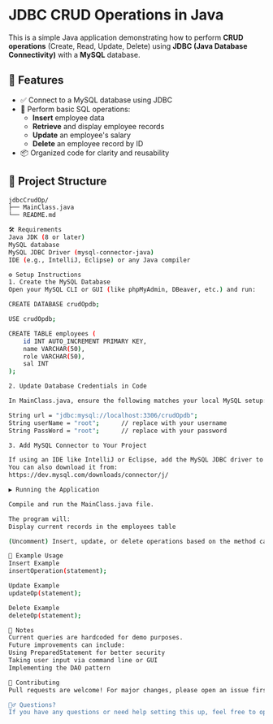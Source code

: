 # JDBC CRUD Operations in Java

This is a simple Java application demonstrating how to perform **CRUD operations** (Create, Read, Update, Delete) using **JDBC (Java Database Connectivity)** with a **MySQL** database.

## 📌 Features

- ✅ Connect to a MySQL database using JDBC
- 📝 Perform basic SQL operations:
  - **Insert** employee data
  - **Retrieve** and display employee records
  - **Update** an employee's salary
  - **Delete** an employee record by ID
- 📦 Organized code for clarity and reusability

## 📁 Project Structure

```bash
jdbcCrudOp/
├── MainClass.java
└── README.md

🛠️ Requirements
Java JDK (8 or later)
MySQL database
MySQL JDBC Driver (mysql-connector-java)
IDE (e.g., IntelliJ, Eclipse) or any Java compiler

⚙️ Setup Instructions
1. Create the MySQL Database
Open your MySQL CLI or GUI (like phpMyAdmin, DBeaver, etc.) and run:

CREATE DATABASE crudOpdb;

USE crudOpdb;

CREATE TABLE employees (
    id INT AUTO_INCREMENT PRIMARY KEY,
    name VARCHAR(50),
    role VARCHAR(50),
    sal INT
);

2. Update Database Credentials in Code

In MainClass.java, ensure the following matches your local MySQL setup:

String url = "jdbc:mysql://localhost:3306/crudOpdb";
String userName = "root";      // replace with your username
String PassWord = "root";      // replace with your password

3. Add MySQL Connector to Your Project

If using an IDE like IntelliJ or Eclipse, add the MySQL JDBC driver to your project libraries.
You can also download it from:
https://dev.mysql.com/downloads/connector/j/

▶️ Running the Application

Compile and run the MainClass.java file.

The program will:
Display current records in the employees table

(Uncomment) Insert, update, or delete operations based on the method calls

🔧 Example Usage
Insert Example
insertOperation(statement);

Update Example
updateOp(statement);

Delete Example
deleteOp(statement);

🧠 Notes
Current queries are hardcoded for demo purposes.
Future improvements can include:
Using PreparedStatement for better security
Taking user input via command line or GUI
Implementing the DAO pattern

🤝 Contributing
Pull requests are welcome! For major changes, please open an issue first to discuss what you'd like to change.

🙋‍♂️ Questions?
If you have any questions or need help setting this up, feel free to open an issue or contact the maintainer.
